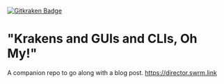 [![Gitkraken Badge](https://img.shields.io/badge/Repo%20Powered%20By-Gitkraken-teal?style=plastic&logo=gitkraken)](https://www.gitkraken.com/invite/csheW1Ty)
# "Krakens and GUIs and CLIs, Oh My!"
A companion repo to go along with a blog post. https://director.swrm.link
